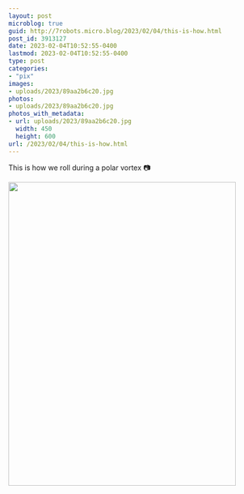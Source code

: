 ```yaml
---
layout: post
microblog: true
guid: http://7robots.micro.blog/2023/02/04/this-is-how.html
post_id: 3913127
date: 2023-02-04T10:52:55-0400
lastmod: 2023-02-04T10:52:55-0400
type: post
categories:
- "pix"
images:
- uploads/2023/89aa2b6c20.jpg
photos:
- uploads/2023/89aa2b6c20.jpg
photos_with_metadata:
- url: uploads/2023/89aa2b6c20.jpg
  width: 450
  height: 600
url: /2023/02/04/this-is-how.html
---
```

This is how we roll during a polar vortex 📷

<img src="uploads/2023/89aa2b6c20.jpg" width="450" height="600" alt="">

